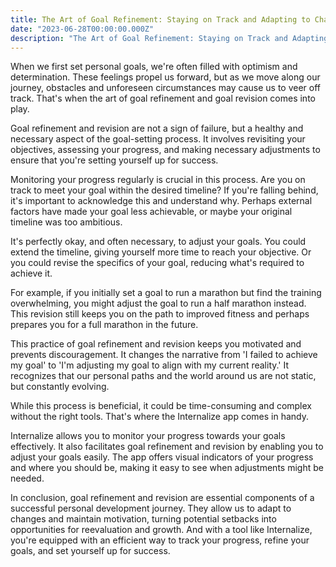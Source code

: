 ```yaml
---
title: The Art of Goal Refinement: Staying on Track and Adapting to Change
date: "2023-06-28T00:00:00.000Z"
description: "The Art of Goal Refinement: Staying on Track and Adapting to Change"
---
```


When we first set personal goals, we're often filled with optimism and determination. These feelings propel us forward, but as we move along our journey, obstacles and unforeseen circumstances may cause us to veer off track. That's when the art of goal refinement and goal revision comes into play.

Goal refinement and revision are not a sign of failure, but a healthy and necessary aspect of the goal-setting process. It involves revisiting your objectives, assessing your progress, and making necessary adjustments to ensure that you're setting yourself up for success.

Monitoring your progress regularly is crucial in this process. Are you on track to meet your goal within the desired timeline? If you're falling behind, it's important to acknowledge this and understand why. Perhaps external factors have made your goal less achievable, or maybe your original timeline was too ambitious.

It's perfectly okay, and often necessary, to adjust your goals. You could extend the timeline, giving yourself more time to reach your objective. Or you could revise the specifics of your goal, reducing what's required to achieve it.

For example, if you initially set a goal to run a marathon but find the training overwhelming, you might adjust the goal to run a half marathon instead. This revision still keeps you on the path to improved fitness and perhaps prepares you for a full marathon in the future.

This practice of goal refinement and revision keeps you motivated and prevents discouragement. It changes the narrative from 'I failed to achieve my goal' to 'I'm adjusting my goal to align with my current reality.' It recognizes that our personal paths and the world around us are not static, but constantly evolving.

While this process is beneficial, it could be time-consuming and complex without the right tools. That's where the Internalize app comes in handy.

Internalize allows you to monitor your progress towards your goals effectively. It also facilitates goal refinement and revision by enabling you to adjust your goals easily. The app offers visual indicators of your progress and where you should be, making it easy to see when adjustments might be needed.

In conclusion, goal refinement and revision are essential components of a successful personal development journey. They allow us to adapt to changes and maintain motivation, turning potential setbacks into opportunities for reevaluation and growth. And with a tool like Internalize, you're equipped with an efficient way to track your progress, refine your goals, and set yourself up for success.
